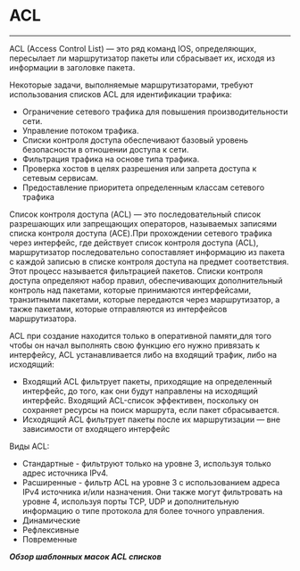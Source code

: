 # ACL
_ _ _
ACL (Access Control List)  — это ряд команд IOS, определяющих, пересылает ли маршрутизатор пакеты или сбрасывает их, исходя из информации в заголовке пакета.
  
Некоторые задачи, выполняемые маршрутизаторами, требуют использования списков ACL для идентификации трафика:
- Ограничение сетевого трафика для повышения производительности
сети.
- Управление потоком трафика.
- Списки контроля доступа обеспечивают базовый уровень безопасности в отношении доступа к сети.
- Фильтрация трафика на основе типа трафика.
- Проверка хостов в целях разрешения или запрета доступа к сетевым
сервисам.
- Предоставление приоритета определенным классам сетевого трафика
  
Список контроля доступа (ACL) — это последовательный список разрешающих или запрещающих операторов, называемых записями списка контроля доступа (ACE).При прохождении сетевого трафика через интерфейс, где действует список контроля доступа (ACL), маршрутизатор последовательно сопоставляет информацию из пакета с каждой записью в списке контроля доступа на предмет соответствия. Этот процесс называется фильтрацией пакетов. Списки контроля доступа определяют набор правил, обеспечивающих дополнительный контроль над пакетами, которые принимаются интерфейсами, транзитными пакетами, которые передаются через маршрутизатор, а также пакетами, которые отправляются из интерфейсов маршрутизатора.
  
ACL при создание находится только в оперативной памяти,для того чтобы он начал выполнять свою функцию его нужно привязать к интерфейсу, ACL устанавливается либо на входящий трафик, либо на исходящий:
- Входящий ACL фильтрует пакеты, приходящие на определенный интерфейс, до того, как они будут направлены на исходящий интерфейс. Входящий ACL-список эффективен, поскольку он сохраняет ресурсы на поиск маршрута, если пакет сбрасывается.
- Исходящий ACL фильтрует пакеты после их маршрутизации — вне зависимости от входящего интерфейс
  
Виды ACL:
- Стандартные - фильтруют только на уровне 3, используя только адрес источника IPv4.
- Расширенные - фильтр ACL на уровне 3 с использованием адреса IPv4 источника и/или назначения. Они также могут фильтровать на уровне 4, используя порты TCP, UDP и дополнительную информацию о типе протокола для более точного управления.
- Динамические
- Рефлексивные
- Повременные
  
___Обзор шаблонных масок ACL списков___